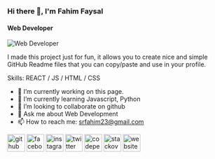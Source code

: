 ### Hi there 👋, I'm Fahim Faysal
#### Web Developer
![Web Developer](https://img.freepik.com/free-vector/digital-coding-background-with-numbers-zero-one_1017-30363.jpg?w=826&t=st=1677427143~exp=1677427743~hmac=6dfe108d12b49b5563237fdc3360a54af898fab67159954a76b257fbe0b53039)

I made this project just for fun, it allows you to create nice and simple GitHub Readme files that you can copy/paste and use in your profile.

Skills:  REACT / JS / HTML / CSS

- 🔭 I’m currently working on this page. 
- 🌱 I’m currently learning Javascript, Python 
- 👯 I’m looking to collaborate on github 
- 💬 Ask me about Web Development 
- 📫 How to reach me: srfahim23@gmail.com 


[<img src='https://cdn.jsdelivr.net/npm/simple-icons@3.0.1/icons/github.svg' alt='github' height='40'>](https://github.com/srfahim23)  [<img src='https://cdn.jsdelivr.net/npm/simple-icons@3.0.1/icons/facebook.svg' alt='facebook' height='40'>](https://www.facebook.com/srfahim23)  [<img src='https://cdn.jsdelivr.net/npm/simple-icons@3.0.1/icons/instagram.svg' alt='instagram' height='40'>](https://www.instagram.com/mission.target/)  [<img src='https://cdn.jsdelivr.net/npm/simple-icons@3.0.1/icons/twitter.svg' alt='twitter' height='40'>](https://twitter.com/srfahim23)  [<img src='https://cdn.jsdelivr.net/npm/simple-icons@3.0.1/icons/codepen.svg' alt='codepen' height='40'>](https://codepen.io/srfahim23)  [<img src='https://cdn.jsdelivr.net/npm/simple-icons@3.0.1/icons/stackoverflow.svg' alt='stackoverflow' height='40'>](https://stackoverflow.com/users/srfahim23)  [<img src='https://cdn.jsdelivr.net/npm/simple-icons@3.0.1/icons/icloud.svg' alt='website' height='40'>](fahimtheprocoder.netlify.com)  

